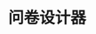 ---
home: true
navbar: true
lang: zh-CN
title: 问卷设计器
description: 开箱即用的问卷设计工具
heroImage: /img/logo.png
heroText: 问卷设计器
actions:
  - text: 快速上手
    link: /use/
    type: primary
  - text: 项目简介
    link: /guide/
    type: secondary
features:
- title: 现代化框架
  details: 采用了VueCLI5.0，并集成了Typescript、Eslint、Axios等库辅助开发。
- title: 易于扩展
  details: 组件、属性及编辑器都以类JSON对象方式描述，易于管理及扩展。
- title: 组件库支持
  details: 采用了目前流行的vant两大UI库，并且可根据项目情况另外扩展其他UI库。
---